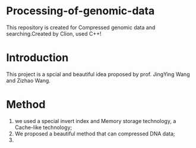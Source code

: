 # Processing-of-genomic-data
  This repository is created  for Compressed genomic data and searching.Created by Clion, used C++!
# Introduction
  This project is a spcial and beautiful idea proposed by prof. JingYing Wang and Zizhao Wang. 
# Method
  1. we used a special invert index and Memory storage technology, a Cache-like technology;
  2. We proposed a beautiful method that can compressed DNA data;
  3.
